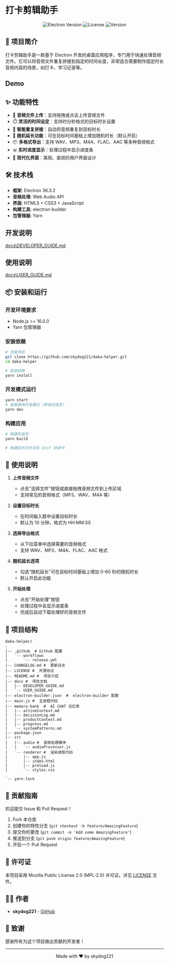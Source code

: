 # 打卡剪辑助手

<p align="center">
  <img src="https://img.shields.io/badge/Electron-36.3.2-blue" alt="Electron Version">
  <img src="https://img.shields.io/badge/License-MPL--2.0-green" alt="License">
  <img src="https://img.shields.io/badge/Version-1.0.0-orange" alt="Version">
</p>

## 📖 项目简介

打卡剪辑助手是一款基于 Electron 开发的桌面应用程序，专门用于快速处理音频文件。它可以将音频文件重复拼接到指定的时间长度，非常适合需要制作固定时长音频内容的场景，如打卡、学习记录等。

## Demo

## ✨ 功能特性

- 🎵 **音频文件上传**：支持拖拽或点击上传音频文件
- ⏱️ **灵活的时间设定**：支持时分秒格式的目标时长设置
- 🔁 **智能重复拼接**：自动将音频重复到目标时长
- 🎲 **随机延长功能**：可在目标时间基础上增加随机时长（默认开启）
- 📦 **多格式导出**：支持 WAV、MP3、M4A、FLAC、AAC 等多种音频格式
- 📊 **实时进度显示**：处理过程中显示进度条
- 🎨 **现代化界面**：美观、直观的用户界面设计

## 🛠️ 技术栈

- **框架**: Electron 36.3.2
- **音频处理**: Web Audio API
- **界面**: HTML5 + CSS3 + JavaScript
- **构建工具**: electron-builder
- **包管理器**: Yarn

## 开发说明

[docs\DEVELOPER_GUIDE.md](docs\DEVELOPER_GUIDE.md)

## 使用说明

[docs\USER_GUIDE.md](docs\USER_GUIDE.md)

## 📦 安装和运行

### 开发环境要求

- Node.js >= 16.0.0
- Yarn 包管理器

### 安装依赖

```bash
# 克隆项目
git clone https://github.com/skydog221/daka-helper.git
cd daka-helper

# 安装依赖
yarn install
```

### 开发模式运行

```bash
yarn start
# 或者使用开发模式（带调试信息）
yarn dev
```

### 构建应用

```bash
# 构建安装包
yarn build

# 构建后的文件将在 dist 目录中
```

## 📖 使用说明

1. **上传音频文件**

   - 点击"选择文件"按钮或直接拖拽音频文件到上传区域
   - 支持常见的音频格式（MP3、WAV、M4A 等）

2. **设置目标时长**

   - 在时间输入框中设置目标时长
   - 默认为 10 分钟，格式为 HH:MM:SS

3. **选择导出格式**

   - 从下拉菜单中选择需要的音频格式
   - 支持 WAV、MP3、M4A、FLAC、AAC 格式

4. **随机延长选项**

   - 勾选"随机延长"可在目标时间基础上增加 0-60 秒的随机时长
   - 默认开启此功能

5. **开始处理**
   - 点击"开始处理"按钮
   - 处理过程中会显示进度条
   - 完成后自动下载处理好的音频文件

## 📁 项目结构

```
daka-helper/
.
|-- .github  # Github 配置
|   `-- workflows
|       `-- release.yml
|-- CHANGELOG.md #  更新日志
|-- LICENSE #  开源协议
|-- README.md #  项目介绍
|-- docs #  项目文档
|   |-- DEVELOPER_GUIDE.md
|   `-- USER_GUIDE.md
|-- electron-builder.json  #  electron-builder 配置
|-- main.js #  主进程代码
|-- memory-bank  #  AI CHAT 记忆库
|   |-- activeContext.md
|   |-- decisionLog.md
|   |-- productContext.md
|   |-- progress.md
|   `-- systemPatterns.md
|-- package.json
|-- src
|   |-- audio #  音频处理模块
|   |   `-- audioProcessor.js
|   `-- renderer #  渲染进程代码
|       |-- app.js
|       |-- index.html
|       |-- preload.js
|       `-- styles.css

`-- yarn.lock
```

## 🤝 贡献指南

欢迎提交 Issue 和 Pull Request！

1. Fork 本仓库
2. 创建你的特性分支 (`git checkout -b feature/AmazingFeature`)
3. 提交你的更改 (`git commit -m 'Add some AmazingFeature'`)
4. 推送到分支 (`git push origin feature/AmazingFeature`)
5. 开启一个 Pull Request

## 📄 许可证

本项目采用 Mozilla Public License 2.0 (MPL-2.0) 许可证。详见 [LICENSE](LICENSE) 文件。

## 👨‍💻 作者

- **skydog221** - [GitHub](https://github.com/skydog221)

## 🙏 致谢

感谢所有为这个项目做出贡献的开发者！

---

<p align="center">Made with ❤️ by skydog221</p>
